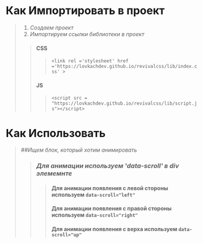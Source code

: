 # Как Импортировать в проект

> 1.  *Создаем проект*
> 2.  *Импортируем ссылки библиотеки в проект*
> >  #### CSS 
> > >  `<link rel ='stylesheet' href ='https://lovkachdev.github.io/revivalcss/lib/index.css' >`
> > #### JS 
> > > `<script src = "https://lovkachdev.github.io/revivalcss/lib/script.js"></script>`

# Как Использовать

>   ##*Ищем блок, который хотим анимировать*
> >   ### *Для анимации используем 'data-scroll' в div элемемнте*
> > > #### Для анимации появления с левой стороны используем `data-scroll="left"`
> > > #### Для анимации появления с правой стороны используем `data-scroll="right"`
> > > #### Для анимации появления с верха используем `data-scroll="up"`

